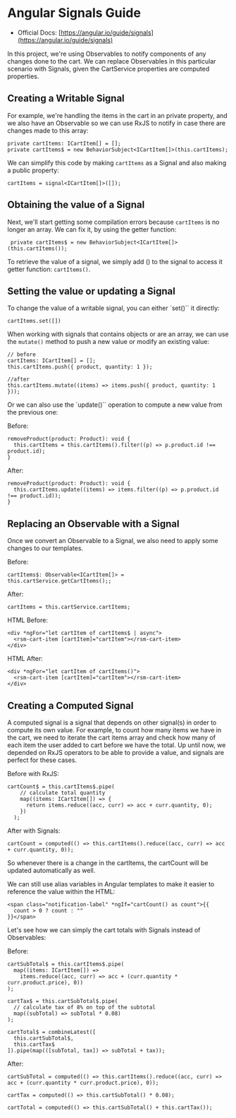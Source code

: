 # Angular Signals Guide

- Official Docs: [https://angular.io/guide/signals](https://angular.io/guide/signals)

In this project, we're using Observables to notify components of any changes done to the cart.
We can replace Observables in this particular scenario with Signals, given the CartService properties are computed properties.

## Creating a Writable Signal

For example, we're handling the items in the cart in an private property, and we also have an Observable so we can use RxJS to notify in case there are changes made to this array:

```
private cartItems: ICartItem[] = [];
private cartItems$ = new BehaviorSubject<ICartItem[]>(this.cartItems);
```

We can simplify this code by making `cartItems` as a Signal and also making a public property:

```
cartItems = signal<ICartItem[]>([]);
```

## Obtaining the value of a Signal

Next, we'll start getting some compilation errors because `cartItems` is no longer an array. We can fix it, by using the getter function:

```
 private cartItems$ = new BehaviorSubject<ICartItem[]>(this.cartItems());
```

To retrieve the value of a signal, we simply add () to the signal to access it getter function: `cartItems()`.

## Setting the value or updating a Signal

To change the value of a writable signal, you can either `set()`` it directly:

```
cartItems.set([])
```

When working with signals that contains objects or are an array, we can use the `mutate()` method to push a new value or modify an existing value:

```
// before
cartItems: ICartItem[] = [];
this.cartItems.push({ product, quantity: 1 });

//after
this.cartItems.mutate((items) => items.push({ product, quantity: 1 }));
```

Or we can also use the `update()`` operation to compute a new value from the previous one:

Before:

```
removeProduct(product: Product): void {
  this.cartItems = this.cartItems().filter((p) => p.product.id !== product.id);
}
```

After:

```
removeProduct(product: Product): void {
  this.cartItems.update((items) => items.filter((p) => p.product.id !== product.id));
}
```

## Replacing an Observable with a Signal

Once we convert an Observable to a Signal, we also need to apply some changes to our templates.

Before:

```
cartItems$: Observable<ICartItem[]> = this.cartService.getCartItems();;
```

After:

```
cartItems = this.cartService.cartItems;
```

HTML Before:

```
<div *ngFor="let cartItem of cartItems$ | async">
  <rsm-cart-item [cartItem]="cartItem"></rsm-cart-item>
</div>
```

HTML After:

```
<div *ngFor="let cartItem of cartItems()">
  <rsm-cart-item [cartItem]="cartItem"></rsm-cart-item>
</div>
```

## Creating a Computed Signal

A computed signal is a signal that depends on other signal(s) in order to compute its own value.
For example, to count how many items we have in the cart, we need to iterate the cart items array and check how many of each item the user added to cart before we have the total. Up until now, we depended on RxJS operators to be able to provide a value, and signals are perfect for these cases.

Before with RxJS:

```
cartCount$ = this.cartItems$.pipe(
    // calculate total quantity
    map((items: ICartItem[]) => {
      return items.reduce((acc, curr) => acc + curr.quantity, 0);
    })
  );
```

After with Signals:

```
cartCount = computed(() => this.cartItems().reduce((acc, curr) => acc + curr.quantity, 0));
```

So whenever there is a change in the cartItems, the cartCount will be updated automatically as well.

We can still use alias variables in Angular templates to make it easier to reference the value within the HTML:

```
<span class="notification-label" *ngIf="cartCount() as count">{{
  count > 0 ? count : ""
}}</span>
```

Let's see how we can simply the cart totals with Signals instead of Observables:

Before:

```
cartSubTotal$ = this.cartItems$.pipe(
  map((items: ICartItem[]) =>
    items.reduce((acc, curr) => acc + (curr.quantity * curr.product.price), 0))
);

cartTax$ = this.cartSubTotal$.pipe(
  // calculate tax of 8% on top of the subtotal
  map((subTotal) => subTotal * 0.08)
);

cartTotal$ = combineLatest([
  this.cartSubTotal$,
  this.cartTax$
]).pipe(map(([subTotal, tax]) => subTotal + tax));
```

After:

```
cartSubTotal = computed(() => this.cartItems().reduce((acc, curr) => acc + (curr.quantity * curr.product.price), 0));

cartTax = computed(() => this.cartSubTotal() * 0.08);

cartTotal = computed(() => this.cartSubTotal() + this.cartTax());
```
